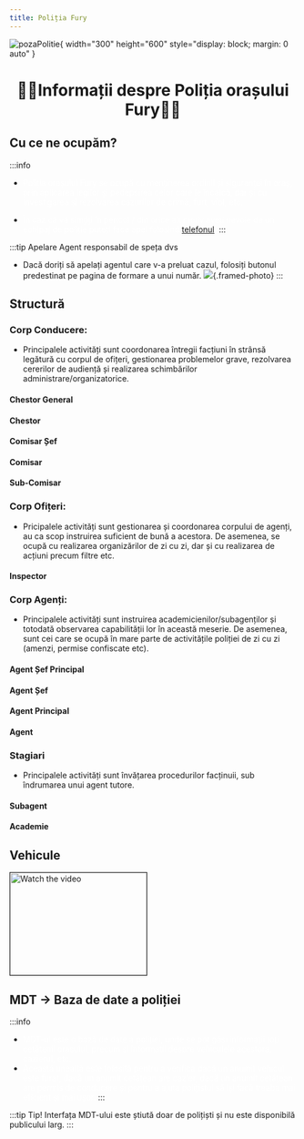 ```yaml
---
title: Poliția Fury
---
```



![pozaPolitie](https://i.imgur.com/Jyy1aSo.png){ width="300" height="600" style="display: block; margin: 0 auto" }

# <span class="title-font"><center>:policeman:Informații despre Poliția orașului Fury:policeman:</center></span>

## <span class="header-font">Cu ce ne ocupăm?</span>

:::info
- <span style="color:white">Poliția orașului Fury se ocupă cu menținerea ordinii și siguranței în oraș, prin aplicarea legilor și pedepsirea celor care le încalcă, dar și cu investigarea și rezolvarea cazurilor de crimă, furt, viol, etc.</span>

- <span style="color:white">În caz că vă simțiți în pericol / din orice alt motiv aveți nevoie de un echipaj de poliție puteți face apel folosind [telefonul](/general/telefon.html).</span>
:::

:::tip Apelare Agent responsabil de speța dvs
- Dacă doriți să apelați agentul care v-a preluat cazul, folosiți butonul predestinat pe pagina de formare a unui număr.
![](https://i.imgur.com/mV3y7Ct.png){.framed-photo}
:::

## <span class="header-font">Structură</span>

### <span class="header-font">Corp Conducere:</span>

- Principalele activități sunt coordonarea întregii facțiuni în strânsă legătură cu corpul de ofițeri, gestionarea problemelor grave, rezolvarea cererilor de audiență și realizarea schimbărilor administrare/organizatorice.

#### <span class="header-font">Chestor General</span>

#### <span class="header-font">Chestor</span>

#### <span class="header-font">Comisar Șef</span>

#### <span class="header-font">Comisar</span>

#### <span class="header-font">Sub-Comisar</span>

### <span class="header-font">Corp Ofițeri:</span>

- Pricipalele activități sunt gestionarea și coordonarea corpului de agenți, au ca scop instruirea suficient de bună a acestora. De asemenea, se ocupă cu realizarea organizărilor de zi cu zi, dar și cu realizarea de acțiuni precum filtre etc.

#### <span class="header-font">Inspector</span>

### <span class="header-font">Corp Agenți: </span>

- Principalele activități sunt instruirea academicienilor/subagenților și totodată observarea capabilității lor în această meserie. De asemenea, sunt cei care se ocupă în mare parte de activitățile poliției de zi cu zi (amenzi, permise confiscate etc).

#### <span class="header-font">Agent Șef Principal</span>

#### <span class="header-font">Agent Șef</span>

#### <span class="header-font">Agent Principal</span>

#### <span class="header-font">Agent</span>

### <span class="header-font">Stagiari</span>

- Principalele activități sunt învățarea procedurilor facținuii, sub îndrumarea unui agent tutore.

#### <span class="header-font">Subagent</span>

#### <span class="header-font">Academie</span>

<!-- ## Secțiile de poliție

În oraș se pot găsi 2 secții de poliție:

- Secția de poliție **Davis**, situată la intersecția dintre Davis Avenue și Innocence Blvd, la codul poștal 832.
:::details Secția Davis 
![politieDavis1](https://i.imgur.com/1TS0bdB.png)
![politieDavis2](https://i.imgur.com/hc9Q5lj.png)
:::

- Secția de poliție **La Mesa**, situată pe La Mesa/Popular Street, la codul poștal 810.
:::details Secția La Mesa
![politieLaMesa1](https://i.imgur.com/ZEDQgEn.png)
![politieLaMesa2](https://i.imgur.com/wOFWJjR.png)
::: -->

## <span class="header-font">Vehicule</span>

<a href="https://www.youtube.com/watch?v=k_ouUXLj2fY" target="_blank">
 <img src="https://img.youtube.com/vi/k_ouUXLj2fY/0.jpg" alt="Watch the video" width="240" height="180" border="1" />
</a>

<!-- În funcție de necesități, polițiștii au în dotare mai multe tipuri de autospeciale:

:::details Autospeciale Standard -> pentru situații normale cum ar fi: patrulare, traffic stop-uri, etc
![politieAuto](https://i.imgur.com/3EUiNjq.png)
:::

:::details Autospeciale Highspeed -> pentru urmăriri, intervenții rapide, etc
![politieHS](https://i.imgur.com/ZKrSntb.png)
:::

:::details Autospeciale Offroad -> pentru acțiuni în zonele greu accesibile
![politieOffroad](https://i.imgur.com/VtLNpV7.png)
:::

:::details Motociclete Highspeed / Offroad -> pentru urmăriri, intervenții rapide, etc
![politieMoto](https://i.imgur.com/UZ9fpNW.png)
:::

:::details Elicopter de poliție -> pentru sprijin aerian
![politieElicopter](https://i.imgur.com/2qFWnaM.png)
::: -->

## <span class="header-font">MDT -> Baza de date a poliției</span>

:::info
- <span style="color:white">MDT-ul este o bază de date a poliției, unde se pot găsi informații toți cetățenii orașului, precum și informații despre vehiculele acestora, cazierul, etc.</span>
- <span style="color:white">Această unealtă este folosită pentru a verifica dacă un anumit vehicul este furat, dacă un anumit cetățean are cazier, dacă un anumit cetățean are permis de conducere și pentru a ajuta polițistul să își facă treaba mai eficient și mai ușor.</span>
:::

:::tip Tip!
Interfața MDT-ului este știută doar de polițiști și nu este disponibilă publicului larg.
:::